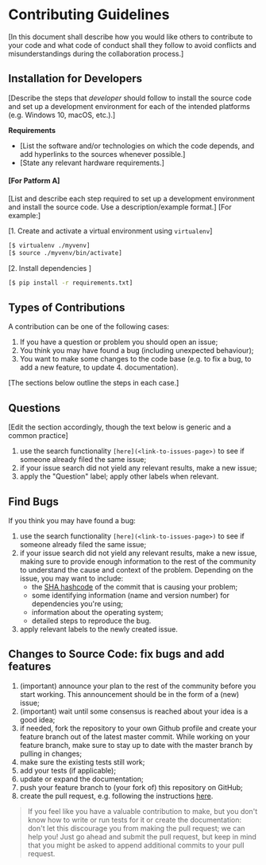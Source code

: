 # Contributing Guidelines

[In this document shall describe how you would like others to contribute to your code and what code of conduct shall they follow to avoid conflicts and misunderstandings during the collaboration process.]

## Installation for Developers
[Describe the steps  that *developer* should follow to install the source code and set up a development environment for each of the intended platforms (e.g. Windows 10, macOS, etc.).]

**Requirements** 
- [List the software and/or technologies on which the code depends, and add hyperlinks to the sources whenever possible.]
- [State any relevant hardware requirements.]

#### [For Patform A]

[List and describe each step required to set up a development environment and install the source code. Use a description/example format.] [For example:]

[1. Create and activate a virtual environment using `virtualenv`]

```bash
[$ virtualenv ./myvenv]
[$ source ./myvenv/bin/activate]
```

[2. Install dependencies ]
```bash
[$ pip install -r requirements.txt]
```

## Types of Contributions

A contribution can be one of the following cases:

1. If you have a question or problem you should open an issue;
2. You think you may have found a bug (including unexpected behaviour);
3. You want to make some changes to the code base (e.g. to fix a bug, to add a new feature, to update 4. documentation).

[The sections below outline the steps in each case.]

## Questions
    
[Edit the section accordingly, though the text below is generic and a common practice]
1. use the search functionality `[here](<link-to-issues-page>)` to see if someone already filed the same issue;
2. if your issue search did not yield any relevant results, make a new issue;
3. apply the "Question" label; apply other labels when relevant.

## Find Bugs

If you think you may have found a bug:

1. use the search functionality `[here](<link-to-issues-page>)` to see if someone already filed the same issue;
2. if your issue search did not yield any relevant results, make a new issue, making sure to provide enough information to the rest of the community to understand the cause and context of the problem. Depending on the issue, you may want to include:
    - the [SHA hashcode](https://help.github.com/articles/autolinked-references-and-urls/#commit-shas) of the commit that is causing your problem;
    - some identifying information (name and version number) for dependencies you're using;
    - information about the operating system;
    - detailed steps to reproduce the bug.
3. apply relevant labels to the newly created issue.

## Changes to Source Code: fix bugs and add features

1. (important) announce your plan to the rest of the community before you start working. This announcement should be in the form of a (new) issue;
2. (important) wait until some consensus is reached about your idea is a good idea;
3. if needed, fork the repository to your own Github profile and create your feature branch out of the latest master commit. While working on your feature branch, make sure to stay up to date with the master branch by pulling in changes;
4. make sure the existing tests still work;
5. add your tests (if applicable);
6. update or expand the documentation;
7. push your feature branch to (your fork of) this repository on GitHub;
8. create the pull request, e.g. following the instructions [here](https://docs.github.com/en/github/collaborating-with-pull-requests/proposing-changes-to-your-work-with-pull-requests/creating-a-pull-request).

> If you feel like you have a valuable contribution to make, but you don't know how to write or run tests for it or create the documentation: don't let this discourage you from making the pull request; we can help you! Just go ahead and submit the pull request, but keep in mind that you might be asked to append additional commits to your pull request.

